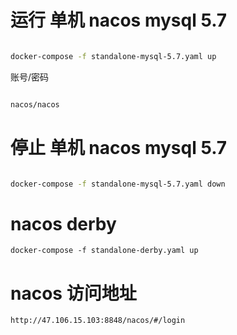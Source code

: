 # 运行 单机 nacos mysql 5.7


```bash

docker-compose -f standalone-mysql-5.7.yaml up

```


账号/密码

```txt

nacos/nacos

```


# 停止 单机 nacos mysql 5.7

```bash

docker-compose -f standalone-mysql-5.7.yaml down

```

# nacos derby

```
docker-compose -f standalone-derby.yaml up
```


# nacos 访问地址

```
http://47.106.15.103:8848/nacos/#/login
```
